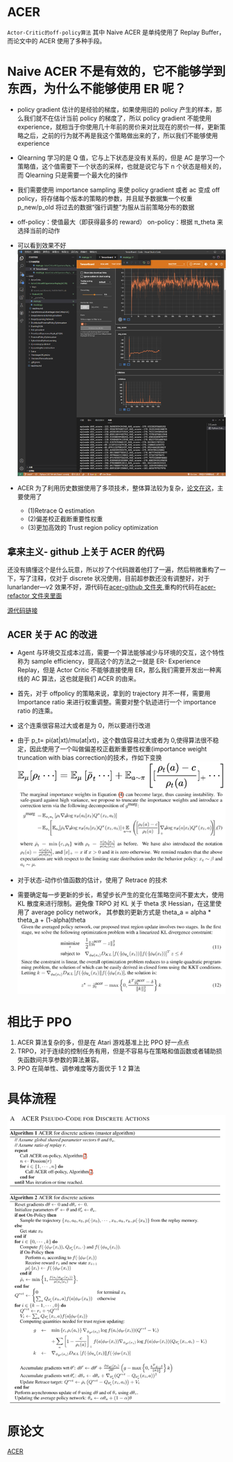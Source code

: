# ACER

`Actor-Critic的off-policy算法`
其中 Naive ACER 是单纯使用了 Replay Buffer，而论文中的 ACER 使用了多种手段。

# Naive ACER 不是有效的，它不能够学到东西，为什么不能够使用 ER 呢？

- policy gradient 估计的是经验的梯度，如果使用旧的 policy 产生的样本，那么我们就不在估计当前 policy 的梯度了，所以 policy gradient 不能使用 experience，就相当于你使用几十年前的房价来对比现在的房价一样，更新策略之后，之前的行为就不再是我这个策略做出来的了，所以我们不能够使用 experience

- Qlearning 学习的是 Q 值，它与上下状态是没有关系的，但是 AC 是学习一个策略值，这个值需要下一个状态的采样，也就是说它与下 n 个状态是相关的，而 Qlearning 只是需要一个最大化的操作

- 我们需要使用 importance sampling 来使 policy gradient 或者 ac 变成 off policy，将存储每个版本的策略的参数，并且赋予数据集一个权重 p_new/p_old 将过去的数据“强行调整”为服从当前策略分布的数据

- off-policy：使值最大（即获得最多的 reward） on-policy：根据 π_theta 来选择当前的动作

- 可以看到效果不好![](./losses.png)

- ACER 为了利用历史数据使用了多项技术，整体算法较为复杂，[论文在这](https://arxiv.org/pdf/1611.01224.pdf)，主要使用了
  - (1)Retrace Q estimation
  - (2)偏差校正截断重要性权重
  - (3)更加高效的 Trust region policy optimization

## 拿来主义- github 上关于 ACER 的代码

还没有搞懂这个是什么玩意，所以抄了个代码跟着他打了一遍，然后稍微重构了一下，写了注释，仅对于 discrete 状况使用，目前超参数还没有调整好，对于 lunarlander—v2 效果不好，源代码在[acer-github 文件夹](./acer-github),重构的代码在[acer-refactor 文件夹里面](./acer-refactor)

[源代码链接](https://github.com/dchetelat/acer/)

## ACER 关于 AC 的改进

- Agent 与环境交互成本过高，需要一个算法能够减少与环境的交互，这个特性称为 sample efficiency，提高这个的方法之一就是 ER- Experience Replay，但是 Actor Critic 不能够直接使用 ER，那么我们需要开发出一种离线的 AC 算法，这也就是我们 ACER 的由来。

- 首先，对于 offpolicy 的策略来说，拿到的 trajectory 并不一样，需要用 Importance ratio 来进行权重调整。需要对整个轨迹进行一个 importance ratio 的连乘。

- 这个连乘很容易过大或者是为 0，所以要进行改进

- 由于 p_t= pi(at|xt)/mu(at|xt)，这个数值容易过大或者为 0,使得算法很不稳定，因此使用了一个叫做偏差校正截断重要性权重(importance weight truncation with bias correction)的技术，作如下变换![](./equation.svg)<br>![](./IWTBC.png)

- 对于状态-动作价值函数的估计，使用了 Retrace 的技术

- 需要确定每一步更新的步长，希望步长产生的变化在策略空间不要太大，使用 KL 散度来进行限制。避免像 TRPO 对 KL 关于 theta 求 Hessian，在这里使用了 average policy network， 其参数的更新方式是 theta_a = alpha \* theta_a + (1-alpha)theta<br>![](./ETRPO.png)

# 相比于 PPO

1. ACER 算法复杂的多，但是在 Atari 游戏基准上比 PPO 好一点点
2. TRPO，对于连续的控制任务有用，但是不容易与在策略和值函数或者辅助损失函数间共享参数的算法兼容。
3. PPO 在简单性、调参难度等方面优于 1 2 算法

# 具体流程

![](./ACERpseudocode.png)

# 原论文

[ACER](./1611.01224.pdf)
